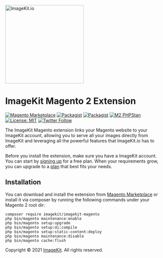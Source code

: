 [<img width="250" alt="ImageKit.io" src="https://raw.githubusercontent.com/imagekit-developer/imagekit-javascript/master/assets/imagekit-light-logo.svg"/>](https://imagekit.io)

# ImageKit Magento 2 Extension

[![Magento Marketplace](https://img.shields.io/badge/Magento-Marketplace-orange)](https://marketplace.magento.com/imagekit-imagekit-magento.html)
[![Packagist](https://img.shields.io/packagist/v/imagekit/imagekit-magento.svg)](https://packagist.org/packages/imagekit/imagekit-magento) 
[![Packagist](https://img.shields.io/packagist/dt/imagekit/imagekit-magento.svg)](https://packagist.org/packages/imagekit/imagekit-magento) 
[![M2 PHPStan](https://github.com/imagekit-developer/imagekit-magento/actions/workflows/phpstan.yml/badge.svg)](https://github.com/imagekit-developer/imagekit-magento/actions/workflows/phpstan.yml)
[![License: MIT](https://img.shields.io/badge/License-MIT-yellow.svg)](https://opensource.org/licenses/MIT)
[![Twitter Follow](https://img.shields.io/twitter/follow/imagekitio?label=Follow&style=social)](https://twitter.com/ImagekitIo)


The ImageKit Magento extension links your Magento website to your ImageKit account, allowing you to serve all your images directly from ImageKit and leveraging all the powerful features that ImageKit.io has to offer.

Before you install the extension, make sure you have a ImageKit account. You can start by [signing up](https://imagekit.io/registration) for a free plan. When your requirements grow, you can upgrade to a [plan](https://imagekit.io/plans/) that best fits your needs.

## Installation

You can download and install the extension from [Magento Marketplace](https://marketplace.magento.com/imagekit-imagekit-magento.html) or install it via composer by running the following commands under your Magento 2 root dir:

```
composer require imagekit/imagekit-magento
php bin/magento maintenance:enable
php bin/magento setup:upgrade
php bin/magento setup:di:compile
php bin/magento setup:static-content:deploy
php bin/magento maintenance:disable
php bin/magento cache:flush
```



Copyright © 2021 [ImageKit](https://imagekit.io/). All rights reserved.
